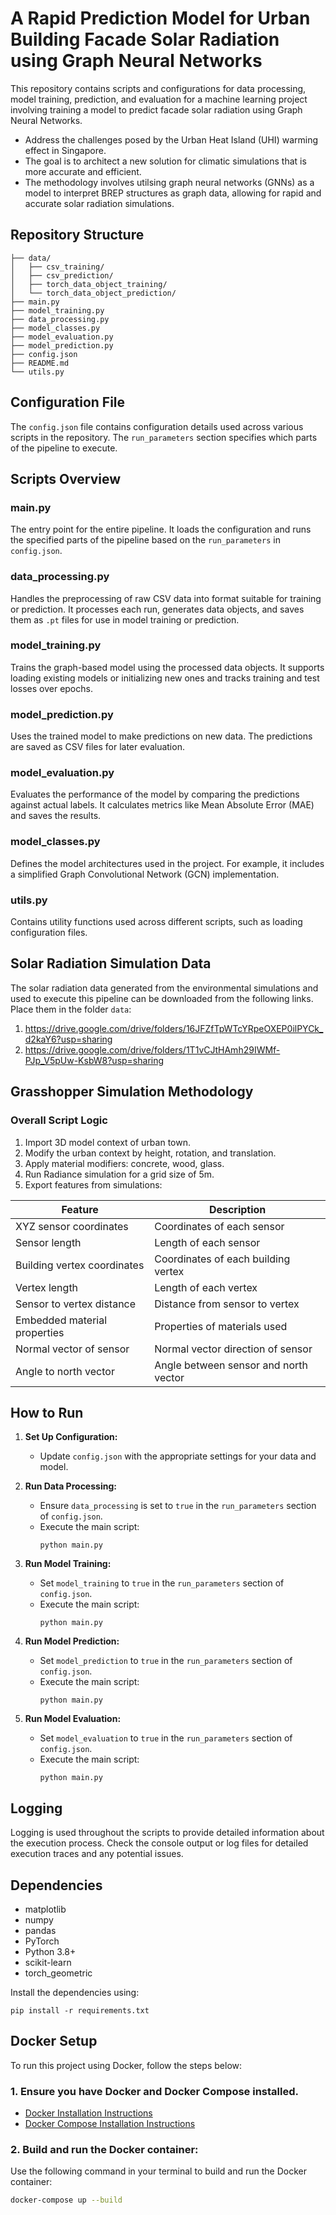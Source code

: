 # A Rapid Prediction Model for Urban Building Facade Solar Radiation using Graph Neural Networks

This repository contains scripts and configurations for data processing, model training, prediction, and evaluation for a machine learning project involving training a model to predict facade solar radiation using Graph Neural Networks.


- Address the challenges posed by the Urban Heat Island (UHI) warming effect in Singapore.
- The goal is to architect a new solution for climatic simulations that is more accurate and efficient.
- The methodology involves utilsing graph neural networks (GNNs) as a model to interpret BREP structures as graph data, allowing for rapid and accurate solar radiation simulations.

## Repository Structure
```
├── data/
│   ├── csv_training/
│   ├── csv_prediction/
│   ├── torch_data_object_training/
│   └── torch_data_object_prediction/
├── main.py
├── model_training.py
├── data_processing.py
├── model_classes.py
├── model_evaluation.py
├── model_prediction.py
├── config.json
├── README.md
└── utils.py
```


## Configuration File

The `config.json` file contains configuration details used across various scripts in the repository. The `run_parameters` section specifies which parts of the pipeline to execute.

## Scripts Overview

### main.py

The entry point for the entire pipeline. It loads the configuration and runs the specified parts of the pipeline based on the `run_parameters` in `config.json`.

### data_processing.py

Handles the preprocessing of raw CSV data into format suitable for training or prediction. It processes each run, generates data objects, and saves them as `.pt` files for use in model training or prediction.

### model_training.py

Trains the graph-based model using the processed data objects. It supports loading existing models or initializing new ones and tracks training and test losses over epochs.

### model_prediction.py

Uses the trained model to make predictions on new data. The predictions are saved as CSV files for later evaluation.

### model_evaluation.py

Evaluates the performance of the model by comparing the predictions against actual labels. It calculates metrics like Mean Absolute Error (MAE) and saves the results.

### model_classes.py

Defines the model architectures used in the project. For example, it includes a simplified Graph Convolutional Network (GCN) implementation.

### utils.py

Contains utility functions used across different scripts, such as loading configuration files.

## Solar Radiation Simulation Data
The solar radiation data generated from the environmental simulations and  used to execute this pipeline can be downloaded from the following links. Place them in the folder `data`:
1. https://drive.google.com/drive/folders/16JFZfTpWTcYRpeOXEP0ilPYCk_d2kaY6?usp=sharing
2. https://drive.google.com/drive/folders/1T1vCJtHAmh29IWMf-PJp_V5pUw-KsbW8?usp=sharing

## Grasshopper Simulation Methodology

### Overall Script Logic
1. Import 3D model context of urban town.
2. Modify the urban context by height, rotation, and translation.
3. Apply material modifiers: concrete, wood, glass.
4. Run Radiance simulation for a grid size of 5m.
5. Export features from simulations:

| Feature                     | Description                          |
|-----------------------------|--------------------------------------|
| XYZ sensor coordinates      | Coordinates of each sensor           |
| Sensor length               | Length of each sensor                |
| Building vertex coordinates | Coordinates of each building vertex  |
| Vertex length               | Length of each vertex                |
| Sensor to vertex distance   | Distance from sensor to vertex       |
| Embedded material properties| Properties of materials used         |
| Normal vector of sensor     | Normal vector direction of sensor    |
| Angle to north vector       | Angle between sensor and north vector|


## How to Run

1. **Set Up Configuration:**
   - Update `config.json` with the appropriate settings for your data and model.

2. **Run Data Processing:**
   - Ensure `data_processing` is set to `true` in the `run_parameters` section of `config.json`.
   - Execute the main script:
     ```
     python main.py
     ```

3. **Run Model Training:**
   - Set `model_training` to `true` in the `run_parameters` section of `config.json`.
   - Execute the main script:
     ```
     python main.py
     ```

4. **Run Model Prediction:**
   - Set `model_prediction` to `true` in the `run_parameters` section of `config.json`.
   - Execute the main script:
     ```
     python main.py
     ```

5. **Run Model Evaluation:**
   - Set `model_evaluation` to `true` in the `run_parameters` section of `config.json`.
   - Execute the main script:
     ```
     python main.py
     ```

## Logging

Logging is used throughout the scripts to provide detailed information about the execution process. Check the console output or log files for detailed execution traces and any potential issues.

## Dependencies

- matplotlib
- numpy
- pandas
- PyTorch
- Python 3.8+
- scikit-learn
- torch_geometric

Install the dependencies using:
```
pip install -r requirements.txt
```


## Docker Setup

To run this project using Docker, follow the steps below:

### 1. Ensure you have Docker and Docker Compose installed.

- [Docker Installation Instructions](https://docs.docker.com/get-docker/)
- [Docker Compose Installation Instructions](https://docs.docker.com/compose/install/)

### 2. Build and run the Docker container:

Use the following command in your terminal to build and run the Docker container:

```sh
docker-compose up --build
```